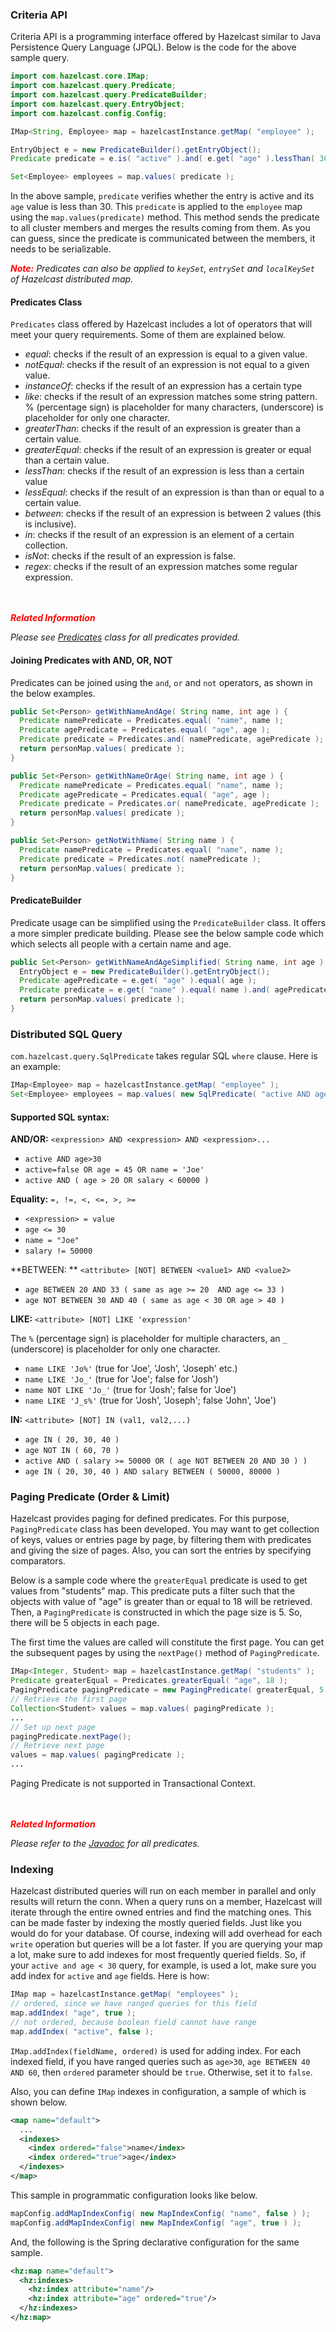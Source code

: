 


### Criteria API

Criteria API is a programming interface offered by Hazelcast similar to Java Persistence Query Language (JPQL). Below is the code
for the above sample query.

```java
import com.hazelcast.core.IMap;
import com.hazelcast.query.Predicate;
import com.hazelcast.query.PredicateBuilder;
import com.hazelcast.query.EntryObject;
import com.hazelcast.config.Config;

IMap<String, Employee> map = hazelcastInstance.getMap( "employee" );

EntryObject e = new PredicateBuilder().getEntryObject();
Predicate predicate = e.is( "active" ).and( e.get( "age" ).lessThan( 30 ) );

Set<Employee> employees = map.values( predicate );
```

In the above sample, `predicate` verifies whether the entry is active and its `age` value is less than 30. This `predicate` is
applied to the `employee` map using the `map.values(predicate)` method. This method sends the predicate to all cluster members
and merges the results coming from them. As you can guess, since the predicate is communicated between the members, it needs to
be serializable.

<font color='red'>***Note:***</font> *Predicates can also be applied to `keySet`, `entrySet` and `localKeySet` of Hazelcast distributed map.*

#### Predicates Class

`Predicates` class offered by Hazelcast includes a lot of operators that will meet your query requirements. Some of them are
explained below.

- *equal*: checks if the result of an expression is equal to a given value.
- *notEqual*: checks if the result of an expression is not equal to a given value.
- *instanceOf*: checks if the result of an expression has a certain type
- *like*: checks if the result of an expression matches some string pattern. % (percentage sign) is placeholder for many
characters,  (underscore) is placeholder for only one character.
- *greaterThan*: checks if the result of an expression is greater than a certain value.
- *greaterEqual*: checks if the result of an expression is greater or equal than a certain value.
- *lessThan*: checks if the result of an expression is less than a certain value
- *lessEqual*: checks if the result of an expression is than than or equal to a certain value.
- *between*: checks if the result of an expression is between 2 values (this is inclusive).
- *in*: checks if the result of an expression is an element of a certain collection.
- *isNot*: checks if the result of an expression is false.
- *regex*: checks if the result of an expression matches some regular expression.

<br></br> 
<font color='red'>***Related Information***</font> 

*Please see
[Predicates](https://github.com/hazelcast/hazelcast/blob/2709bc81cd499a3160827de24422cdb6cf98fe36/hazelcast/src/main/java/com/hazelcast/query/Predicates.java)
class for all predicates provided.*


#### Joining Predicates with AND, OR, NOT

Predicates can be joined using the `and`, `or` and `not` operators, as shown in the below examples.

```java
public Set<Person> getWithNameAndAge( String name, int age ) {
  Predicate namePredicate = Predicates.equal( "name", name );
  Predicate agePredicate = Predicates.equal( "age", age );
  Predicate predicate = Predicates.and( namePredicate, agePredicate );
  return personMap.values( predicate );
}
```

```java
public Set<Person> getWithNameOrAge( String name, int age ) {
  Predicate namePredicate = Predicates.equal( "name", name );
  Predicate agePredicate = Predicates.equal( "age", age );
  Predicate predicate = Predicates.or( namePredicate, agePredicate );
  return personMap.values( predicate );
}
```

```java
public Set<Person> getNotWithName( String name ) {
  Predicate namePredicate = Predicates.equal( "name", name );
  Predicate predicate = Predicates.not( namePredicate );
  return personMap.values( predicate );
}
```


#### PredicateBuilder

Predicate usage can be simplified using the `PredicateBuilder` class. It offers a more simpler predicate building. Please see the
below sample code which which selects all people with a certain name and age.

```java
public Set<Person> getWithNameAndAgeSimplified( String name, int age ) {
  EntryObject e = new PredicateBuilder().getEntryObject();
  Predicate agePredicate = e.get( "age" ).equal( age );
  Predicate predicate = e.get( "name" ).equal( name ).and( agePredicate );
  return personMap.values( predicate );
}
```     


### Distributed SQL Query

`com.hazelcast.query.SqlPredicate` takes regular SQL `where` clause. Here is an example:

```java
IMap<Employee> map = hazelcastInstance.getMap( "employee" );
Set<Employee> employees = map.values( new SqlPredicate( "active AND age < 30" ) );
```

#### Supported SQL syntax:

**AND/OR:** `<expression> AND <expression> AND <expression>... `

- `active AND age>30`
- `active=false OR age = 45 OR name = 'Joe' `
- `active AND ( age > 20 OR salary < 60000 ) `

**Equality:** `=, !=, <, <=, >, >=`

- `<expression> = value`
- `age <= 30`
- `name = "Joe"`
- `salary != 50000`

**BETWEEN: ** `<attribute> [NOT] BETWEEN <value1> AND <value2>`

- `age BETWEEN 20 AND 33 ( same as age >= 20  AND age <= 33 )`
- `age NOT BETWEEN 30 AND 40 ( same as age < 30 OR age > 40 )`

**LIKE:** `<attribute> [NOT] LIKE 'expression'`

The `%` (percentage sign) is placeholder for multiple characters, an `_` (underscore) is placeholder for only one character.

- `name LIKE 'Jo%'` (true for 'Joe', 'Josh', 'Joseph' etc.)
- `name LIKE 'Jo_'` (true for 'Joe'; false for 'Josh')
- `name NOT LIKE 'Jo_'` (true for 'Josh'; false for 'Joe')
- `name LIKE 'J_s%'` (true for 'Josh', 'Joseph'; false 'John', 'Joe')

**IN:** `<attribute> [NOT] IN (val1, val2,...)`

- `age IN ( 20, 30, 40 )`
- `age NOT IN ( 60, 70 )`
- `active AND ( salary >= 50000 OR ( age NOT BETWEEN 20 AND 30 ) )`
- `age IN ( 20, 30, 40 ) AND salary BETWEEN ( 50000, 80000 )`


### Paging Predicate (Order & Limit)

Hazelcast provides paging for defined predicates. For this purpose, `PagingPredicate` class has been developed. You may want to
get collection of keys, values or entries page by page, by filtering them with predicates and giving the size of pages. Also, you
can sort the entries by specifying comparators.

Below is a sample code where the `greaterEqual` predicate is used to get values from "students" map. This predicate puts a filter
such that the objects with value of "age" is greater than or equal to 18 will be retrieved. Then, a `PagingPredicate` is
constructed in which the page size is 5. So, there will be 5 objects in each page. 

The first time the values are called will constitute the first page. You can get the subsequent pages by using the `nextPage()`
method of `PagingPredicate`.


```java
IMap<Integer, Student> map = hazelcastInstance.getMap( "students" );
Predicate greaterEqual = Predicates.greaterEqual( "age", 18 );
PagingPredicate pagingPredicate = new PagingPredicate( greaterEqual, 5 );
// Retrieve the first page
Collection<Student> values = map.values( pagingPredicate );
...
// Set up next page
pagingPredicate.nextPage();
// Retrieve next page
values = map.values( pagingPredicate );
...
```

Paging Predicate is not supported in Transactional Context.

<br></br> 
<font color='red'>***Related Information***</font> 


*Please refer to the [Javadoc](http://hazelcast.org/docs/latest/javadoc/com/hazelcast/query/Predicates.html) for all
predicates.*



### Indexing

Hazelcast distributed queries will run on each member in parallel and only results will return the conn. When a query runs on a
member, Hazelcast will iterate through the entire owned entries and find the matching ones. This can be made faster by indexing
the mostly queried fields. Just like you would do for your database. Of course, indexing will add overhead for each `write`
operation but queries will be a lot faster. If you are querying your map a lot, make sure to add indexes for most frequently
queried fields. So, if your `active and age < 30` query, for example, is used a lot, make sure you add index for `active` and
`age` fields. Here is how:

```java
IMap map = hazelcastInstance.getMap( "employees" );
// ordered, since we have ranged queries for this field
map.addIndex( "age", true );
// not ordered, because boolean field cannot have range
map.addIndex( "active", false );
```

`IMap.addIndex(fieldName, ordered)` is used for adding index. For each indexed field, if you have ranged queries such as `age>30`,
`age BETWEEN 40 AND 60`, then `ordered` parameter should be `true`. Otherwise, set it to `false`.

Also, you can define `IMap` indexes in configuration, a sample of which is shown below.

```xml
<map name="default">
  ...
  <indexes>
    <index ordered="false">name</index>
    <index ordered="true">age</index>
  </indexes>
</map>
```

This sample in programmatic configuration looks like below.

```java
mapConfig.addMapIndexConfig( new MapIndexConfig( "name", false ) );
mapConfig.addMapIndexConfig( new MapIndexConfig( "age", true ) );
```

And, the following is the Spring declarative configuration for the same sample.

```xml
<hz:map name="default">
  <hz:indexes>
    <hz:index attribute="name"/>
    <hz:index attribute="age" ordered="true"/>
  </hz:indexes>
</hz:map>
```
